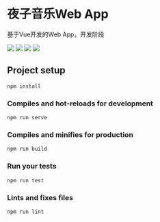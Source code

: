 # 夜子音乐Web App

 基于Vue开发的Web App，开发阶段


![](https://img.shields.io/badge/vue-2.5.22-green.svg)
![](https://img.shields.io/badge/npm-6.4.1-yellowgreen.svg)
![](https://img.shields.io/badge/vue--cli-3.0.4-green.svg)
![](https://img.shields.io/badge/license-MIT-green.svg)

## Project setup
```
npm install
```

### Compiles and hot-reloads for development
```
npm run serve
```

### Compiles and minifies for production
```
npm run build
```

### Run your tests
```
npm run test
```

### Lints and fixes files
```
npm run lint
```
